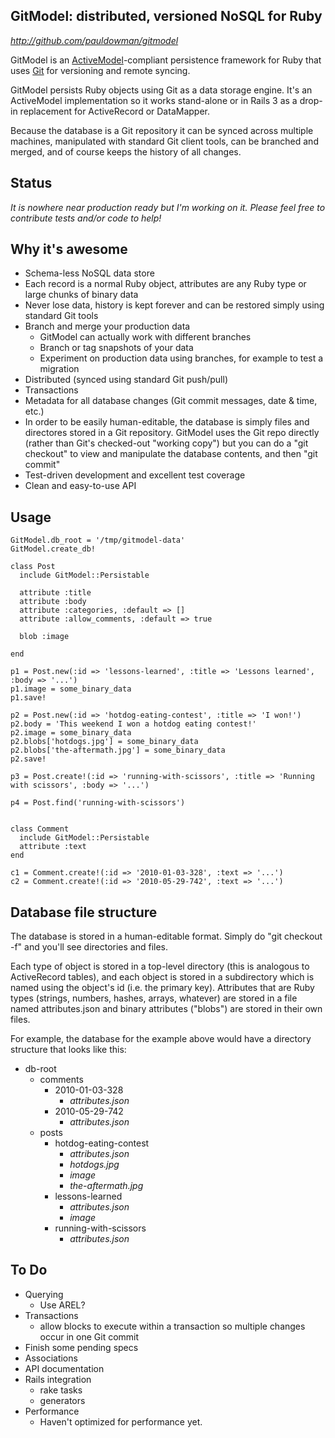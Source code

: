 GitModel: distributed, versioned NoSQL for Ruby
---------------------------------------------------

_http://github.com/pauldowman/gitmodel_

GitModel is an
[ActiveModel](http://yehudakatz.com/2010/01/10/activemodel-make-any-ruby-object-feel-like-activerecord/)-compliant
persistence framework for Ruby that uses [Git](http://git-scm.com/) for
versioning and remote syncing.

GitModel persists Ruby objects using Git as a data storage engine. It's an
ActiveModel implementation so it works stand-alone or in Rails 3 as a drop-in
replacement for ActiveRecord or DataMapper. 

Because the database is a Git repository it can be synced across multiple
machines, manipulated with standard Git client tools, can be branched and
merged, and of course keeps the history of all changes.


Status
------

_It is nowhere near production ready but I'm working on it. Please feel free to
contribute tests and/or code to help!_


Why it's awesome
----------------

* Schema-less NoSQL data store
* Each record is a normal Ruby object, attributes are any Ruby type or large
  chunks of binary data
* Never lose data, history is kept forever and can be restored simply using
  standard Git tools
* Branch and merge your production data 
  * GitModel can actually work with different branches
  * Branch or tag snapshots of your data
  * Experiment on production data using branches, for example to test a
    migration
* Distributed (synced using standard Git push/pull)
* Transactions
* Metadata for all database changes (Git commit messages, date & time, etc.)
* In order to be easily human-editable, the database is simply files and
  directores stored in a Git repository.  GitModel uses the Git repo directly
  (rather than Git's checked-out "working copy") but you can do a "git
  checkout" to view and manipulate the database contents, and then "git commit"
* Test-driven development and excellent test coverage
* Clean and easy-to-use API


Usage
-----

    GitModel.db_root = '/tmp/gitmodel-data'
    GitModel.create_db!

    class Post
      include GitModel::Persistable

      attribute :title
      attribute :body
      attribute :categories, :default => []
      attribute :allow_comments, :default => true

      blob :image

    end

    p1 = Post.new(:id => 'lessons-learned', :title => 'Lessons learned', :body => '...')
    p1.image = some_binary_data
    p1.save!

    p2 = Post.new(:id => 'hotdog-eating-contest', :title => 'I won!')
    p2.body = 'This weekend I won a hotdog eating contest!'
    p2.image = some_binary_data
    p2.blobs['hotdogs.jpg'] = some_binary_data
    p2.blobs['the-aftermath.jpg'] = some_binary_data
    p2.save!

    p3 = Post.create!(:id => 'running-with-scissors', :title => 'Running with scissors', :body => '...')

    p4 = Post.find('running-with-scissors')


    class Comment
      include GitModel::Persistable
      attribute :text
    end

    c1 = Comment.create!(:id => '2010-01-03-328', :text => '...')
    c2 = Comment.create!(:id => '2010-05-29-742', :text => '...')


Database file structure
-----------------------

The database is stored in a human-editable format. Simply do "git checkout -f"
and you'll see directories and files.

Each type of object is stored in a top-level directory (this is analogous to
ActiveRecord tables), and each object is stored in a subdirectory which is
named using the object's id (i.e. the primary key). Attributes that are Ruby
types (strings, numbers, hashes, arrays, whatever) are stored in a file named
attributes.json and binary attributes ("blobs") are stored in their own
files.

For example, the database for the example above would have a directory
structure that looks like this:

* db-root 
  * comments 
    * 2010-01-03-328
      * _attributes.json_
    * 2010-05-29-742
      * _attributes.json_
  * posts 
    * hotdog-eating-contest
      * _attributes.json_
      * _hotdogs.jpg_
      * _image_
      * _the-aftermath.jpg_
    * lessons-learned
      * _attributes.json_
      * _image_
    * running-with-scissors
      * _attributes.json_


To Do
-----

* Querying
  * Use AREL?
* Transactions
  * allow blocks to execute within a transaction so multiple changes occur in
    one Git commit
* Finish some pending specs
* Associations
* API documentation
* Rails integration
  * rake tasks
  * generators
* Performance
  * Haven't optimized for performance yet. 



